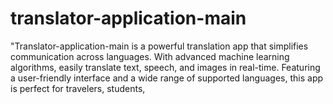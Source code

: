# translator-application-main
"Translator-application-main is a powerful translation app that simplifies communication across languages. With advanced machine learning algorithms, easily translate text, speech, and images in real-time. Featuring a user-friendly interface and a wide range of supported languages, this app is perfect for travelers, students, 
